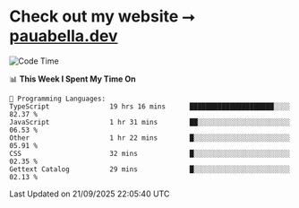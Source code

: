 # Check out my website ⭢ [pauabella.dev](https://pauabella.dev)

<!--START_SECTION:waka-->
![Code Time](http://img.shields.io/badge/Code%20Time-4%2C813%20hrs%204%20mins-blue)

📊 **This Week I Spent My Time On** 

```text
💬 Programming Languages: 
TypeScript               19 hrs 16 mins      █████████████████████░░░░   82.37 % 
JavaScript               1 hr 31 mins        ██░░░░░░░░░░░░░░░░░░░░░░░   06.53 % 
Other                    1 hr 22 mins        █░░░░░░░░░░░░░░░░░░░░░░░░   05.91 % 
CSS                      32 mins             █░░░░░░░░░░░░░░░░░░░░░░░░   02.35 % 
Gettext Catalog          29 mins             █░░░░░░░░░░░░░░░░░░░░░░░░   02.13 % 
```


 Last Updated on 21/09/2025 22:05:40 UTC
<!--END_SECTION:waka-->
